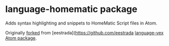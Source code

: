 # language-homematic package

Adds syntax highlighting and snippets to HomeMatic Script files in Atom.

Originally
[forked](http://atom.io/docs/latest/converting-a-text-mate-bundle)
from [eestrada](https://github.com/eestrada
[language-vex Atom package](https://github.com/eestrada/language-vex).

